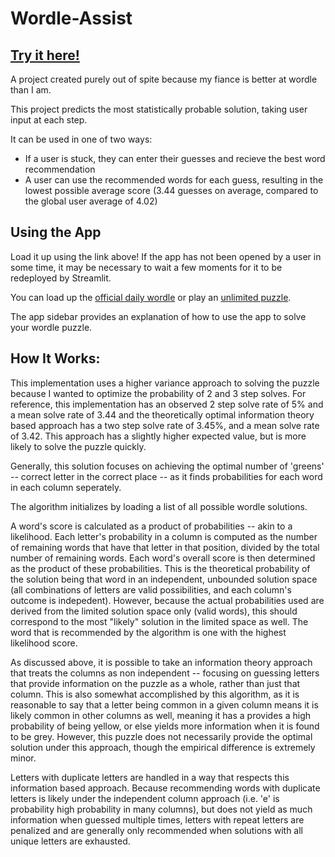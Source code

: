 # Wordle-Assist

## [Try it here!](https://wordle-cheater.streamlit.app)

A project created purely out of spite because my fiance is better at wordle than I am. 

This project predicts the most statistically probable solution, taking user input at each step.

It can be used in one of two ways:

* If a user is stuck, they can enter their guesses and recieve the best word recommendation
* A user can use the recommended words for each guess, resulting in the lowest possible average score (3.44 guesses on average, compared to the global user average of 4.02)

## Using the App

Load it up using the link above! If the app has not been opened by a user in some time, it may be necessary to wait a few moments for it to be redeployed by Streamlit.

You can load up the [official daily wordle](https://www.nytimes.com/games/wordle/index.html) or play an [unlimited puzzle](https://wordlegame.org).

The app sidebar provides an explanation of how to use the app to solve your wordle puzzle.

## How It Works:

This implementation uses a higher variance approach to solving the puzzle because I wanted to optimize the probability of 2 and 3 step solves. For reference, this implementation has an observed 2 step solve rate of 5% and a mean solve rate of 3.44 and the theoretically optimal information theory based approach has a two step solve rate of 3.45%, and a mean solve rate of 3.42. This approach has a slightly higher expected value, but is more likely to solve the puzzle quickly. 

Generally, this solution focuses on achieving the optimal number of 'greens' -- correct letter in the correct place -- as it finds probabilities for each word in each column seperately.

The algorithm initializes by loading a list of all possible wordle solutions. 

A word's score is calculated as a product of probabilities -- akin to a likelihood. Each letter's probability in a column is computed as the number of remaining words that have that letter in that position, divided by the total number of remaining words. Each word's overall score is then determined as the product of these probabilities. This is the theoretical probability of the solution being that word in an independent, unbounded solution space (all combinations of letters are valid possibilities, and each column's outcome is indepedent). However, because the actual probabilities used are derived from the limited solution space only (valid words), this should correspond to the most "likely" solution in the limited space as well. The word that is recommended by the algorithm is one with the highest likelihood score.

As discussed above, it is possible to take an information theory approach that treats the columns as non independent -- focusing on guessing letters that provide information on the puzzle as a whole, rather than just that column. This is also somewhat accomplished by this algorithm, as it is reasonable to say that a letter being common in a given column means it is likely common in other columns as well, meaning it has a provides a high probability of being yellow, or else yields more information when it is found to be grey. However, this puzzle does not necessarily provide the optimal solution under this approach, though the empirical difference is extremely minor. 

Letters with duplicate letters are handled in a way that respects this information based approach. Because recommending words with duplicate letters is likely under the independent column approach (i.e. 'e' is probability high probability in many columns), but does not yield as much information when guessed multiple times, letters with repeat letters are penalized and are generally only recommended when solutions with all unique letters are exhausted. 




